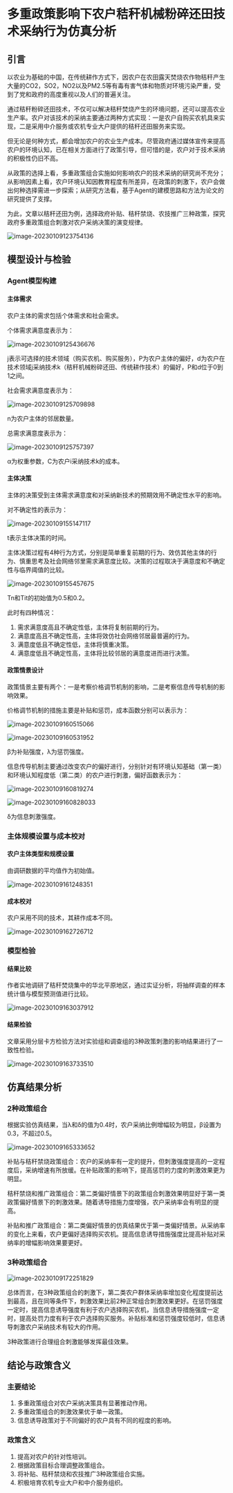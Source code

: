 # 多重政策影响下农户秸秆机械粉碎还田技术采纳行为仿真分析

## 引言

以农业为基础的中国，在传统耕作方式下，因农户在农田露天焚烧农作物秸秆产生大量的CO2，SO2，NO2以及PM2.5等有毒有害气体和物质对环境污染严重，受到了党和政府的高度重视以及人们的普遍关注。

通过秸秆粉碎还田技术，不仅可以解决秸秆焚烧产生的环境问题，还可以提高农业生产率。农户对该技术的采纳主要通过两种方式实现：一是农户自购买农机具来实现，二是采用中介服务或农机专业大户提供的秸秆还田服务来实现。

但无论是何种方式，都会增加农户的农业生产成本。尽管政府通过媒体宣传来提高农户的环境认知，已在相关方面进行了政策引导，但可惜的是，农户对于技术采纳的积极性仍旧不高。

从政策的选择上看，多重政策组合实施如何影响农户的技术采纳的研究尚不充分；从影响因素上看，农户环境认知因教育程度有所差异，在政策的刺激下，农户会做出何种选择需进一步探索；从研究方法看，基于Agent的建模思路和方法为论文的研究提供了支撑。

为此，文章以秸秆还田为例，选择政府补贴、秸秆禁烧、农技推广三种政策，探究政府多重政策组合刺激对农户采纳决策的演变规律。

![image-20230109123754136](https://enzhewu.oss-cn-hangzhou.aliyuncs.com/pic/image-20230109123754136.png)

## 模型设计与检验

### Agent模型构建

#### 主体需求

农户主体的需求包括个体需求和社会需求。

个体需求满意度表示为：

![image-20230109125436676](https://enzhewu.oss-cn-hangzhou.aliyuncs.com/pic/image-20230109125436676.png)

j表示可选择的技术领域（购买农机、购买服务），P为农户主体的偏好，d为农户在技术领域j采纳技术k（秸秆机械粉碎还田、传统耕作技术）的偏好，P和d位于0到1之间。

社会需求满意度表示为：

![image-20230109125709898](https://enzhewu.oss-cn-hangzhou.aliyuncs.com/pic/image-20230109125709898.png)

n为农户主体的邻居数量。

总需求满意度表示为：

![image-20230109125757397](https://enzhewu.oss-cn-hangzhou.aliyuncs.com/pic/image-20230109125757397.png)

α为权重参数，C为农户i采纳技术k的成本。

#### 主体决策

主体的决策受到主体需求满意度和对采纳新技术的预期效用不确定性水平的影响。

对不确定性的表示为：

![image-20230109155147117](https://enzhewu.oss-cn-hangzhou.aliyuncs.com/pic/image-20230109155147117.png)

t表示主体决策的时间。

主体决策过程有4种行为方式，分别是简单重复前期的行为、效仿其他主体的行为、慎重思考及社会网络邻里需求满意度比较。决策的过程取决于满意度和不确定性与临界阈值的比较。

![image-20230109155457675](https://enzhewu.oss-cn-hangzhou.aliyuncs.com/pic/image-20230109155457675.png)

Tn和Tit的初始值为0.5和0.2。

此时有四种情况：

1. 需求满意度高且不确定性低，主体将复制前期的行为。
2. 满意度高且不确定性高，主体将效仿社会网络邻居最普遍的行为。
3. 满意度低且不确定性低，主体将慎重决策。
4. 满意度低且不确定性高，主体将比较邻居的满意度进而进行决策。

#### 政策情景设计

政策情景主要有两个：一是考察价格调节机制的影响，二是考察信息传导机制的影响效果。

价格调节机制的措施主要是补贴和惩罚，成本函数分别可以表示为：

![image-20230109160515066](https://enzhewu.oss-cn-hangzhou.aliyuncs.com/pic/image-20230109160515066.png)

![image-20230109160531952](https://enzhewu.oss-cn-hangzhou.aliyuncs.com/pic/image-20230109160531952.png)

β为补贴强度，λ为惩罚强度。

信息传导机制主要通过改变农户的偏好进行，分别针对有环境认知基础（第一类）和环境认知程度低（第二类）的农户进行刺激，偏好函数表示为：

![image-20230109160819274](https://enzhewu.oss-cn-hangzhou.aliyuncs.com/pic/image-20230109160819274.png)

![image-20230109160828033](https://enzhewu.oss-cn-hangzhou.aliyuncs.com/pic/image-20230109160828033.png)

δ为信息刺激强度。

### 主体规模设置与成本校对

#### 农户主体类型和规模设置

由调研数据的平均值作为初始值。

![image-20230109161248351](https://enzhewu.oss-cn-hangzhou.aliyuncs.com/pic/image-20230109161248351.png)

#### 成本校对

农户采用不同的技术，其耕作成本不同。

![image-20230109162726712](https://enzhewu.oss-cn-hangzhou.aliyuncs.com/pic/image-20230109162726712.png)

### 模型检验

#### 结果比较

作者实地调研了秸秆焚烧集中的华北平原地区，通过实证分析，将抽样调查的样本统计值与模型预测值进行比较。

![image-20230109163037912](https://enzhewu.oss-cn-hangzhou.aliyuncs.com/pic/image-20230109163037912.png)

#### 结果检验

文章采用分层卡方检验方法对实验组和调查组的3种政策刺激的影响结果进行了一致性检验。

![image-20230109163733510](https://enzhewu.oss-cn-hangzhou.aliyuncs.com/pic/image-20230109163733510.png)

## 仿真结果分析

### 2种政策组合

根据实验仿真结果，当λ和δ的值为0.4时，农户采纳比例增幅较为明显，β设置为0.3，不超过0.5。

![image-20230109165333652](https://enzhewu.oss-cn-hangzhou.aliyuncs.com/pic/image-20230109165333652.png)

补贴与秸秆禁烧政策组合：农户的采纳率有一定的提升，但刺激强度提高的一定程度后，采纳增速有所放缓。在补贴政策的影响下，提高惩罚的力度的刺激效果更为明显。

秸秆禁烧和推广政策组合：第二类偏好情景下的政策组合刺激效果明显好于第一类政策偏好情景下的刺激效果。随着诱导措施力度增强，农户采纳率会有明显的提高。

补贴和推广政策组合：第二类偏好情景的仿真结果优于第一类偏好情景。从采纳率的变化上来看，农户更偏好选择购买农机。提高信息诱导措施强度比提高补贴对采纳率的增幅影响效果要更好。

### 3种政策组合

![image-20230109172251829](https://enzhewu.oss-cn-hangzhou.aliyuncs.com/pic/image-20230109172251829.png)

总体而言，在3种政策组合的刺激下，第二类农户群体采纳率增加变化程度提前达到最高，且在同等条件下，刺激效果比前2种正常组合刺激效果更好。在惩罚强度一定时，提高信息诱导强度有利于农户选择购买农机，当信息诱导措施强度一定时，提高处罚力度有利于农户选择购买服务。补贴标准和惩罚强度较低时，信息诱导刺激农户采纳技术有较大的作用。

3种政策进行合理组合刺激能够发挥最佳效果。

## 结论与政策含义

### 主要结论

1. 多重政策组合对农户采纳决策具有显著推动作用。
2. 多重政策组合的刺激效果优于单一政策。
3. 信息诱导政策对于不同偏好的农户具有不同的程度的影响。

### 政策含义

1. 提高对农户的针对性培训。
2. 根据政策目标合理调整政策组合。
3. 将补贴、秸秆禁烧和农技推广3种政策组合实施。
4. 积极培育农机专业大户和中介服务组织。